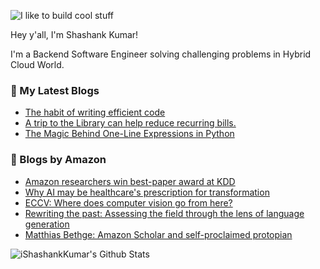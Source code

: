 ![I like to build cool stuff](https://res.cloudinary.com/dt8g3rhcy/image/upload/v1595929574/i_like_to_build_cool_shit._1_nzbwjh.png)

Hey y'all, I'm Shashank Kumar! 

I'm a Backend Software Engineer solving challenging problems in Hybrid Cloud World.

### 📕 My Latest Blogs
<!-- BLOG-POST-LIST:START -->
- [The habit of writing efficient code](https://medium.com/@ishashankkumar/the-habit-of-writing-efficient-code-153b05f04269?source=rss-d24dda280d5f------2)
- [A trip to the Library can help reduce recurring bills.](https://medium.com/swlh/a-trip-to-the-library-can-help-reduce-recurring-bills-23bca495cdf5?source=rss-d24dda280d5f------2)
- [The Magic Behind One-Line Expressions in Python](https://medium.com/swlh/the-magic-behind-one-line-expressions-in-python-816c10180c5c?source=rss-d24dda280d5f------2)
<!-- BLOG-POST-LIST:END -->

### 📕 Blogs by Amazon
<!-- AMAZON-BLOG-POST-LIST:START -->
- [Amazon researchers win best-paper award at KDD](https://www.amazon.science/blog/amazon-researchers-win-best-paper-award-at-kdd)
- [Why AI may be healthcare's prescription for transformation](https://www.amazon.science/videos-webinars/benefits-of-cloud-computing-for-healthcare-kdd-2020)
- [ECCV: Where does computer vision go from here?](https://www.amazon.science/european-conference-on-computer-vision-2020-amazon-scholar-thomas-brox)
- [Rewriting the past: Assessing the field through the lens of language generation](https://www.amazon.science/videos-webinars/rewriting-the-past-assessing-the-field-through-the-lens-of-language-generation)
- [Matthias Bethge: Amazon Scholar and self-proclaimed protopian](https://www.amazon.science/working-at-amazon/matthias-bethge-amazon-scholar-and-self-proclaimed-protopian)
<!-- AMAZON-BLOG-POST-LIST:END -->



<img align="center" alt="iShashankKumar's Github Stats" src="https://github-readme-stats.vercel.app/api?username=ishashankkumar&show_icons=true&hide_border=true" />
